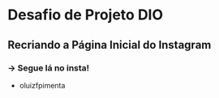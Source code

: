 # Desafio de Projeto DIO

## Recriando a Página Inicial do Instagram

### -> Segue lá no insta! 

 - oluizfpimenta
